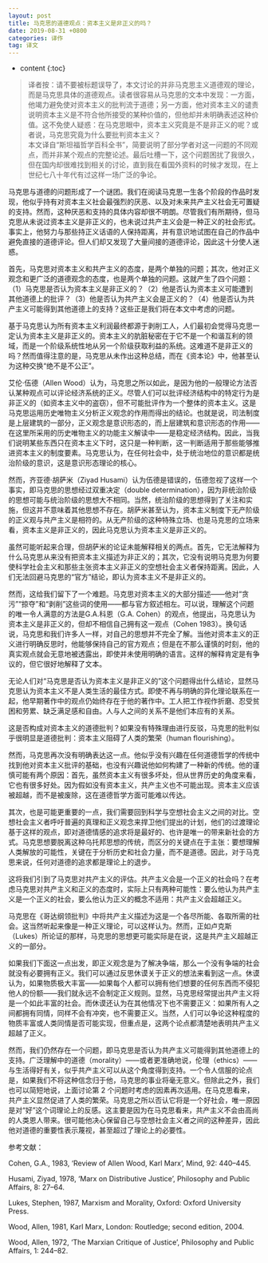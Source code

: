 ```yaml
---
layout: post
title: 马克思的道德观点：资本主义是非正义的吗？
date: 2019-08-31 +0800
categories: 译作
tag: 译文
---
```


* content
{:toc}


> 译者按：请不要被标题误导了，本文讨论的并非马克思主义道德观的理论，而是马克思具体的道德观点。读者很容易从马克思的文本中发现：一方面，他竭力避免使对资本主义的批判流于道德；另一方面，他对资本主义的谴责说明资本主义是不符合他所接受的某种价值的，但他却并未明确表述这种价值。这不免使人疑惑：在马克思眼中，资本主义究竟是不是非正义的呢？或者说，马克思究竟为什么要批判资本主义？  
本文译自“斯坦福哲学百科全书”，简要说明了部分学者对这一问题的不同观点，而并非某个观点的完整论述。最后吐槽一下，这个问题困扰了我很久，但在国内却很难找到相关的讨论，直到我在看国外资料的时候才发现，在上世纪七八十年代有过这样一场广泛的争论。

马克思与道德的问题形成了一个谜团。我们在阅读马克思一生各个阶段的作品时发现，他似乎持有对资本主义社会最强烈的厌恶、以及对未来共产主义社会无可置疑的支持。然而，这种厌恶和支持的具体内容却很不明朗。尽管我们有所期待，但马克思从未说过资本主义是非正义的，也未说过共产主义会是一种正义的社会形式。事实上，他努力与那些持正义话语的人保持距离，并有意识地试图在自己的作品中避免直接的道德评论。但人们却又发现了大量间接的道德评论，因此这十分使人迷惑。

首先，马克思对资本主义和共产主义的态度，是两个单独的问题；其次，他对正义观念和更广泛的道德观念的态度，也是两个单独的问题。这就产生了四个问题：（1）马克思是否认为资本主义是非正义的？（2）他是否认为资本主义可能遭到其他道德上的批评？（3）他是否认为共产主义会是正义的？（4）他是否认为共产主义可能得到其他道德上的支持？这些正是我们将在本文中考虑的问题。

基于马克思认为所有资本主义利润最终都源于剥削工人，人们最初会觉得马克思一定认为资本主义是非正义的。资本主义的肮脏秘密在于它不是一个和谐互利的领域，而是一个阶级系统性地从另一个阶级获取利益的系统。这难道不是非正义的吗？然而值得注意的是，马克思从未作出这种总结，而在《资本论》中，他甚至认为这种交换“绝不是不公正”。

艾伦·伍德（Allen Wood）认为，马克思之所以如此，是因为他的一般理论方法否认某种观点可以评论经济系统的正义。尽管人们可以批评经济结构中的特定行为是非正义的（如资本主义中的盗窃），但不可能批评作为一个整体的资本主义。这是马克思运用历史唯物主义分析正义观念的作用而得出的结论。也就是说，司法制度是上层建筑的一部分，正义观念是意识形态的，而上层建筑和意识形态的作用——在这里所采用的历史唯物主义的功能主义解读中——是稳定经济结构。因此，当我们说明某些东西只在资本主义下时，这只是一种判断，这一判断适用于那些能够推进资本主义的制度要素。马克思认为，在任何社会中，处于统治地位的意识都是统治阶级的意识，这是意识形态理论的核心。

然而，齐亚德·胡萨米（Ziyad Husami）认为伍德是错误的，伍德忽视了这样一个事实，即马克思的思想经过双重决定（double determination），因为非统治阶级的思想可能与统治阶级的思想大不相同。当然，统治阶级的思想得到了关注和实施，但这并不意味着其他思想不存在。胡萨米甚至认为，资本主义制度下无产阶级的正义观与共产主义是相符的。从无产阶级的这种特殊立场、也是马克思的立场来看，资本主义是非正义的，因此马克思认为资本主义是非正义的。

虽然可能听起来合理，但胡萨米的论证未能解释相关的两点。首先，它无法解释为什么马克思从来没有把资本主义描述为非正义的；其次，它没有说明马克思为何要使科学社会主义和那些主张资本主义非正义的空想社会主义者保持距离。因此，人们无法回避马克思的“官方”结论，即认为资本主义不是非正义的。

然而，这给我们留下了一个难题。马克思对资本主义的大部分描述——他对“贪污”“掠夺”和“剥削”这些词的使用——都与官方叙述相左。可以说，理解这个问题的唯一令人满意的方法是G.A.科恩（G.A. Cohen）的观点，他提出，马克思认为资本主义是非正义的，但却不相信自己拥有这一观点（Cohen 1983）。换句话说，马克思和我们许多人一样，对自己的思想并不完全了解。当他对资本主义的正义进行明确反思时，他能够保持自己的官方观点；但是在不那么谨慎的时刻，他的真实观点就会无意地被透露出，即使并未使用明确的语言。这样的解释肯定是有争议的，但它很好地解释了文本。

无论人们对“马克思是否认为资本主义是非正义的”这个问题得出什么结论，显然马克思认为资本主义不是人类生活的最佳方式。即使不再与明确的异化理论联系在一起，他早期著作中的观点仍始终存在于他的著作中。工人把工作视作折磨、忍受贫困和劳累、缺乏满足感和自由。人与人之间的关系不是他们本应有的关系。

这是否构成对资本主义的道德批判？如果没有特殊理由进行反驳，马克思的批判似乎很明显是道德批判：资本主义阻碍了人类的繁荣（human flourishing）。

然而，马克思再次没有明确表达这一点。他似乎没有兴趣在任何道德哲学的传统中找到他对资本主义批评的基础，也没有兴趣说他如何构建了一种新的传统。他的谨慎可能有两个原因：首先，虽然资本主义有很多坏处，但从世界历史的角度来看，它也有很多好处。因为假如没有资本主义，共产主义也不可能出现。资本主义应该被超越，而不是被废除，这在道德哲学方面可能难以传达。

其次，也是可能更重要的一点，我们需要回到科学与空想社会主义之间的对比。空想社会主义者呼吁普遍的真理和正义观念来捍卫他们提出的计划，他们的过渡理论基于这样的观点，即对道德情感的追求将是最好的、也许是唯一的带来新社会的方式。马克思想要脱离这种乌托邦思想的传统，而区分的关键点在于主张：要想理解人类解放的可能性，关键在于分析历史和社会力量，而不是道德。因此，对于马克思来说，任何对道德的追求都是理论上的退步。

这将我们引到了马克思对共产主义的评估。共产主义会是一个正义的社会吗？在考虑马克思对共产主义和正义的态度时，实际上只有两种可能性：要么他认为共产主义是一个正义的社会，要么他认为正义的概念不适用：共产主义会超越正义。

马克思在《哥达纲领批判》中将共产主义描述为这是一个各尽所能、各取所需的社会。这当然听起来像是一种正义理论，可以这样认为。然而，正如卢克斯（Lukes）所论证的那样，马克思的思想更可能实际是在说，这是共产主义超越正义的一部分。

如果我们下面这一点出发，即正义观念是为了解决争端，那么一个没有争端的社会就没有必要拥有正义。我们可以通过反思休谟关于正义的想法来看到这一点。休谟认为，如果物质极大丰富——如果每个人都可以拥有他们想要的任何东西而不侵犯他人的份额——我们就永远不会制定正义规则。显然，马克思经常提出共产主义将是一个如此丰富的社会。而休谟还认为在其他情况下也不需要正义：如果所有人之间都拥有同情，同样不会有冲突，也不需要正义。当然，人们可以争论这种程度的物质丰富或人类同情是否可能实现，但重点是，这两个论点都清楚地表明共产主义超越了正义。

然而，我们仍然存在一个问题，即马克思是否认为共产主义可能得到其他道德上的支持。广泛理解中的道德（morality）——或者更准确地说，伦理（ethics）——与生活得好有关，似乎共产主义可以从这个角度得到支持。一个令人信服的论点是，如果我们不将这种信念归于他，马克思的事业将毫无意义。但除此之外，我们也可以简短地说，上面讨论第 2 个问题时考虑的因素再次适用。在马克思看来，共产主义显然促进了人类的繁荣。马克思之所以否认它将是一个好社会，唯一原因是对“好”这个词理论上的反感。这主要是因为在马克思看来，共产主义不会由高尚的人类恩人带来。很可能他决心保留自己与空想社会主义者之间的这种差异，因此他对道德的重要性表示蔑视，甚至超过了理论上的必要性。

参考文献：

Cohen, G.A., 1983, ‘Review of Allen Wood, Karl Marx’, Mind, 92: 440–445.

Husami, Ziyad, 1978, ‘Marx on Distributive Justice’, Philosophy and Public Affairs, 8: 27–64.

Lukes, Stephen, 1987, Marxism and Morality, Oxford: Oxford University Press.

Wood, Allen, 1981, Karl Marx, London: Routledge; second edition, 2004.

Wood, Allen, 1972, ‘The Marxian Critique of Justice’, Philosophy and Public Affairs, 1: 244–82.